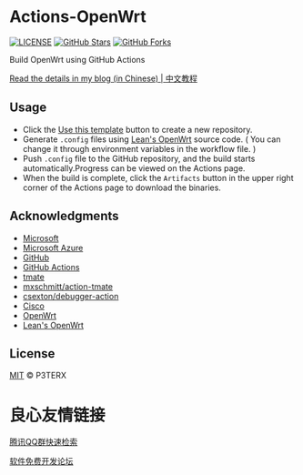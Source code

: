# Actions-OpenWrt

[![LICENSE](https://img.shields.io/github/license/mashape/apistatus.svg?style=flat-square&label=LICENSE)](https://github.com/P3TERX/Actions-OpenWrt/blob/master/LICENSE)
[![GitHub Stars](https://img.shields.io/github/stars/P3TERX/Actions-OpenWrt.svg?style=flat-square&label=Stars&logo=github)](https://github.com/P3TERX/Actions-OpenWrt/stargazers)
[![GitHub Forks](https://img.shields.io/github/forks/P3TERX/Actions-OpenWrt.svg?style=flat-square&label=Forks&logo=github)](https://github.com/P3TERX/Actions-OpenWrt/fork)

Build OpenWrt using GitHub Actions

[Read the details in my blog (in Chinese) | 中文教程](http://u.720life.cn/g/ae9f6dcafc6f5869422398b5d2d7ed31b26cd4d3f69b356cda211e0508c6aeed1b7e0671475478f90115e71bd51ad5e095235cdf496b57240fc7a42f8606e641668297f4dfd9f9ce864d01dd0716cb63) 

## Usage

- Click the [Use this template](http://u.720life.cn/g/54145d0471d91890860f7f8463c03046423a9e03019f49c651f0144b90bf55ce1b543d063e4dcf7918fa28c13a1ada464b0208bf5d3686d6a308af7ae9af2c1a)  button to create a new repository.
- Generate `.config` files using [Lean's OpenWrt](http://u.720life.cn/g/54145d0471d91890860f7f8463c030465abe55a540c77c222bac0d6c73387a18c23c1ab621b357a2d82b2548a8e55681)  source code. ( You can change it through environment variables in the workflow file. )
- Push `.config` file to the GitHub repository, and the build starts automatically.Progress can be viewed on the Actions page.
- When the build is complete, click the `Artifacts` button in the upper right corner of the Actions page to download the binaries.

## Acknowledgments

- [Microsoft](http://u.720life.cn/g/97b94a35f4dc81fa54aba13218a1c7171750702b18dca7a1c279de47098c88a5) 
- [Microsoft Azure](http://u.720life.cn/g/08a23d9c242a0aac3f1ee3afc4f56dc2f7d9bb6c834134dc7a6239a07b12fe47) 
- [GitHub](http://u.720life.cn/g/54145d0471d91890860f7f8463c030464d2091d8549d4ed40a787a72c7c03cf0) 
- [GitHub Actions](http://u.720life.cn/g/54145d0471d91890860f7f8463c030467c85dd22bb07b4226574b00edd5af88eb803774dd7fdaf453e4a1547cad6066c) 
- [tmate](http://u.720life.cn/g/54145d0471d91890860f7f8463c030464d9201aceb137dc8b5115b545694429fcdf3fcbeeb015315bef9ee3605146e96) 
- [mxschmitt/action-tmate](http://u.720life.cn/g/54145d0471d91890860f7f8463c03046fc6ccbaccabbfa1685adb7f180b850d3cc233598f6b71e2f3d98cf42ea57dff2) 
- [csexton/debugger-action](http://u.720life.cn/g/54145d0471d91890860f7f8463c03046cf65da6e794500349578c4d882523e0b9a1367b86f944cb5d8724967f36832a9) 
- [Cisco](http://u.720life.cn/g/ed6aab6083a8921abab6aa0d2a306cacf8ba2cf37d75a6dd13afd16089388ef0) 
- [OpenWrt](http://u.720life.cn/g/54145d0471d91890860f7f8463c0304656d2ed2e6d6382bec39753ba7abba64a518566ee00366e83dcc5596969bcfa35) 
- [Lean's OpenWrt](http://u.720life.cn/g/54145d0471d91890860f7f8463c030465abe55a540c77c222bac0d6c73387a18c23c1ab621b357a2d82b2548a8e55681) 

## License

[MIT](http://u.720life.cn/g/54145d0471d91890860f7f8463c03046423a9e03019f49c651f0144b90bf55cec20cae62b5d92f3329d92c98bca2abd9fcb96cc457321ebdefc49fec3119a14e)  © P3TERX



 # 良心友情链接

[腾讯QQ群快速检索](http://u.720life.cn/s/8cf73f7c)

[软件免费开发论坛](http://u.720life.cn/s/bbb01dc0)
